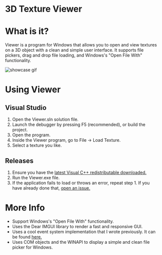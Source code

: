 # 3D Texture Viewer

# What is it?
Viewer is a program for Windows that allows you to open and view textures on a 3D object with a clean and simple user interface. It supports file pickers, drag and drop file loading, and Windows's "Open File With" functionality.

![showcase gif](showcase.gif)

# Using Viewer
## Visual Studio
1. Open the Viewer.sln solution file.
2. Launch the debugger by pressing F5 (recommended), or build the project.
3. Open the program.
4. Inside the Viewer program, go to File -> Load Texture.
5. Select a texture you like.
## Releases
1. Ensure you have the [latest Visual C++ redistributable downloaded.](https://support.microsoft.com/en-us/topic/the-latest-supported-visual-c-downloads-2647da03-1eea-4433-9aff-95f26a218cc0)
2. Run the Viewer.exe file.
3. If the application fails to load or throws an error, repeat step 1. If you have already done that, [open an issue.](https://github.com/wmcnamara/viewer/issues/new)

# More Info
 - Support Windows's "Open File With" functionality.
 - Uses the Dear IMGUI library to render a fast and responsive GUI.
 - Uses a cool event system implementation that I wrote previously. It can be found [here.](https://github.com/wmcnamara/delegate)
 - Uses COM objects and the WINAPI to display a simple and clean file picker for Windows.
